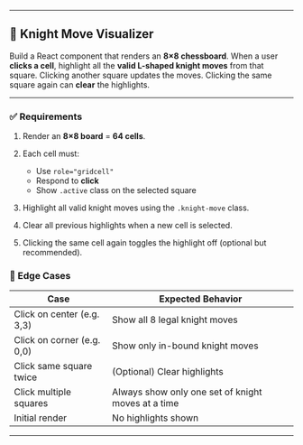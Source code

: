 
---

## 🐴 Knight Move Visualizer

Build a React component that renders an **8×8 chessboard**. When a user **clicks a cell**, highlight all the **valid L-shaped knight moves** from that square. Clicking another square updates the moves. Clicking the same square again can **clear** the highlights.

---

### ✅ Requirements

1. Render an **8×8 board** = **64 cells**.
2. Each cell must:

   * Use `role="gridcell"`
   * Respond to **click**
   * Show `.active` class on the selected square
3. Highlight all valid knight moves using the `.knight-move` class.
4. Clear all previous highlights when a new cell is selected.
5. Clicking the same cell again toggles the highlight off (optional but recommended).


### 🧪 Edge Cases

| Case                       | Expected Behavior                                  |
| -------------------------- | -------------------------------------------------- |
| Click on center (e.g. 3,3) | Show all 8 legal knight moves                      |
| Click on corner (e.g. 0,0) | Show only in-bound knight moves                    |
| Click same square twice    | (Optional) Clear highlights                        |
| Click multiple squares     | Always show only one set of knight moves at a time |
| Initial render             | No highlights shown                                |

---

